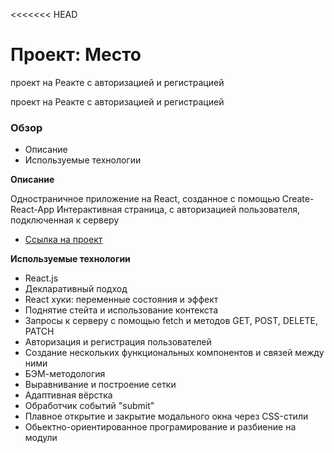 <<<<<<< HEAD

# Проект: Место
проект на Реакте с авторизацией и регистрацией

проект на Реакте с авторизацией и регистрацией

### Обзор

- Описание
- Используемые технологии

**Описание**

Одностраничное приложение на React, созданное с помощью Create-React-App
Интерактивная страница, с авторизацией пользователя, подключенная к серверу

- [Ссылка на проект](https://github.com/OlgaOlgar47/mesto-react-auth)

**Используемые технологии**

- React.js
- Декларативный подход
- React хуки: переменные состояния и эффект
- Поднятие стейта и использование контекста
- Запросы к серверу с помощью fetch и методов GET, POST, DELETE, PATCH
- Авторизация и регистрация пользователей
- Создание нескольких функциональных компонентов и связей между ними
- БЭМ-методология
- Выравнивание и построение сетки
- Адаптивная вёрстка
- Обработчик событий "submit"
- Плавное открытие и закрытие модального окна через CSS-стили
- Обьектно-ориентированное програмирование и разбиение на модули
